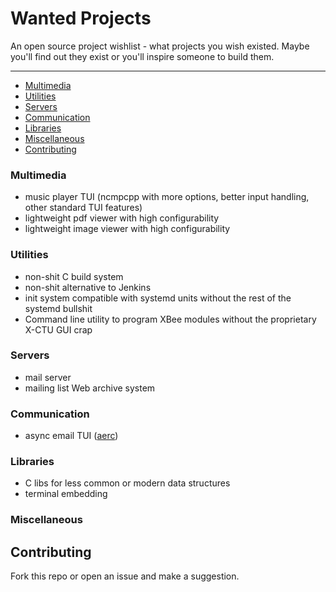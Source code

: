 Wanted Projects
===============
An open source project wishlist - what projects you wish existed. Maybe you'll find out they exist or you'll inspire someone to build them.

-----------------
- [Multimedia](#multimedia)
- [Utilities](#utilities)
- [Servers](#servers)
- [Communication](#communication)
- [Libraries](#libraries)
- [Miscellaneous](#miscellaneous)
- [Contributing](#contributing)

### Multimedia
* music player TUI (ncmpcpp with more options, better input handling, other standard TUI features)
* lightweight pdf viewer with high configurability
* lightweight image viewer with high configurability

### Utilities
* non-shit C build system
* non-shit alternative to Jenkins
* init system compatible with systemd units without the rest of the systemd bullshit
* Command line utility to program XBee modules without the proprietary X-CTU GUI crap

### Servers
* mail server
* mailing list Web archive system

### Communication
* async email TUI ([aerc](https://github.com/SirCmpwn/aerc))

### Libraries
* C libs for less common or modern data structures
* terminal embedding

### Miscellaneous

## Contributing
Fork this repo or open an issue and make a suggestion.
